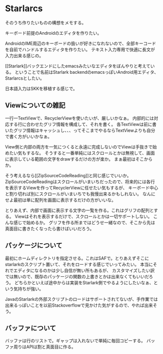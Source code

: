 # Starlarcs

そのうち作りたいものの構想をメモする。

キーボード前提のAndroidのエディタを作りたい。

AndroidのIME周辺のキーボードの扱いが好きになれないので、全部キーコードを自前でハンドルするエディタを作りたい。
テキスト入力専用で快適に長文が入力出来る感じの。

[[Starlark]]バックエンドにしたemacsみたいなエディタをぼんやりと考えている。
ということで名前はStarlark backendのemacsっぽいAndroid用エディタ、Starlarcsとしたい。

日本語入力はSKKを移植する感じで。

## Viewについての雑記

一行一TextViewで、RecyclerViewを使いたいが、厳しいかなぁ。
内部的には対応する行に合わせたグリフ情報を構成して、それを書く。
各TextViewは前に書いたグリフ情報はキャッシュし、、、ってそこまでやるならTextViewよりも自分で書く方がいいかなぁ。

View側と内部の両方を一気につくると永遠に完成しないのでViewは手抜きで始めたい気もするな。
そうすると一番単純にはスクロールとかは無視して、画面に表示している範囲の文字をdrawするだけの方が楽か。
まぁ最初はそこからか。

そう考えるなら[[ZipSourceCodeReading]]と同じ感じでいいか。
ZipSourceCodeReadingはスクロールがいまいちだったので、将来的には各行を表示するViewを作ってRecyclerViewに任せたい気もするが、
キーボード中心と割り切れば別にスクロールがいまいちでも我慢出来るかもしれない。
なんにせよ最初は単に配列を画面に表示するだけの方がいいな。

とりあえず、内部で画面に表示する文字の一覧を作る。これはグリフの配列とする。
Viewはそれを表示するだけで、スクロールとかは一切サポートしない。
こんな感じで始めるか。
グリフを作る所まではどうせ一緒なので、そこから先は真面目に書きたくなったら書けばいいだろう。

## パッケージについて

最初にホームディレクトリを指定させる。これはSAFで。とりあえずそこにstarlarkのスクリプト置いて、それをロードする感じでいってみたい。
本当にそれでエディタになるのかは少し自信が無い所もあるが、
カスタマイズしたい訳では無いので、既存のパッケージの関数の上書きとかは出来なくてもいいだろう。
どちらかといえば途中からは実装をStarlark側でやるようにしたいなぁ、という気持ちが強い。

JavaのStarlarkの外部スクリプトのロードはサポートされてないが、手作業では出来るっぽいことを以前Stackoverflowで見かけた気がするので、やれば出来そう。

## バッファについて

バッファは行のリストで。ギャップは入れないで単純に毎回コピーする。
バッファ周りはAPIは割と真面目に作る。